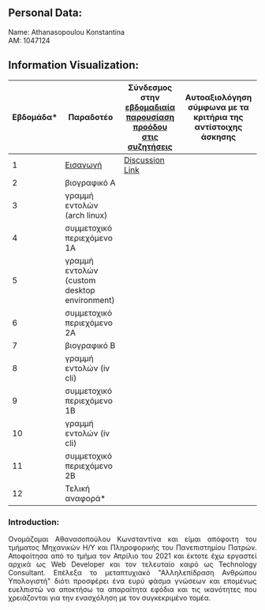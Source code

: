 
## Personal Data:
Name: Athanasopoulou Konstantina <br /> 
ΑΜ: 1047124 

## Information Visualization:
| Εβδομάδα* | Παραδοτέο | Σύνδεσμος στην [εβδομαδιαία παρουσίαση προόδου στις συζητήσεις](https://github.com/upatras-hci/iv/discussions/categories/show-and-tell) | Αυτοαξιολόγηση σύμφωνα με τα κριτήρια της αντίστοιχης άσκησης |
| --- | --- | --- | --- |
| 1 | [Εισαγωγή](#Introduction) | [Discussion Link](https://github.com/upatras-hci/iv/discussions/29) | |
| 2 | βιογραφικό Α | | |
| 3 | γραμμή εντολών (arch linux) | | |
| 4 | συμμετοχικό περιεχόμενο 1A | | |
| 5 | γραμμή εντολών (custom desktop environment) | | |
| 6 | συμμετοχικό περιεχόμενο 2Α | | |
| 7 | βιογραφικό Β | | |
| 8 | γραμμή εντολών (iv cli) | | |
| 9 | συμμετοχικό περιεχόμενο 1Β | | |
| 10 | γραμμή εντολών (iv cli) | | |
| 11 | συμμετοχικό περιεχόμενο 2Β | | |
| 12 | Τελική αναφορά* | | |

### Introduction:
<p align="justify">
Ονομάζομαι Αθανασοπούλου Κωνσταντίνα και είμαι απόφοιτη του τμήματος Μηχανικών Η/Υ και Πληροφορικής του Πανεπιστημίου Πατρών. Αποφοίτησα από το τμήμα τον Απρίλιο του 2021 και έκτοτε έχω εργαστεί αρχικά ως Web Developer και τον τελευταίο καιρό ως Technology Consultant. Επέλεξα το μεταπτυχιακό "Αλληλεπίδραση Ανθρώπου Υπολογιστή" διότι προσφέρει ένα ευρύ φάσμα γνώσεων και επομένως ευελπιστώ να αποκτήσω τα απαραίτητα εφόδια και τις ικανότητες που χρειάζονται για την ενασχόληση με τον συγκεκριμένο τομέα.
</p>

